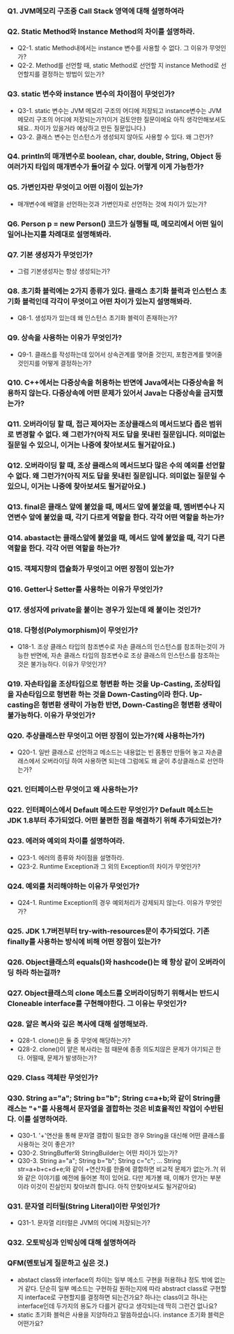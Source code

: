 ### Q1. JVM메모리 구조중 Call Stack 영역에 대해 설명하여라

### Q2. Static Method와 Instance Method의 차이를 설명하라.
- Q2-1. static Method내에서는 instance 변수를 사용할 수 없다. 그 이유가 무엇인가?
- Q2-2. Method를 선언할 때, static Method로 선언할 지 instance Method로 선언할지를 결정하는 방법이 있는가?
    
### Q3. static 변수와 instance 변수의 차이점이 무엇인가?
- Q3-1. static 변수는 JVM 메모리 구조의 어디에 저장되고 instance변수는 JVM메모리 구조의 어디에 저장되는가?(이거 검토안한 질문이에요 아직 생각안해보셔도 돼요.. 차이가 있을거라 예상하고 만든 질문입니다.)
- Q3-2. 클래스 변수는 인스턴스가 생성되지 않아도 사용할 수 있다. 왜 그런가?

### Q4. println의 매개변수로 boolean, char, double, String, Object 등 여러가지 타입의 매개변수가 들어갈 수 있다. 어떻게 이게 가능한가?


### Q5. 가변인자란 무엇이고 어떤 이점이 있는가?
- 매개변수에 배열을 선언하는것과 가변인자로 선언하는 것에 차이가 있는가?

### Q6. Person p = new Person() 코드가 실행될 때, 메모리에서 어떤 일이 일어나는지를 차례대로 설명해봐라.

### Q7. 기본 생성자가 무엇인가?
- 그럼 기본생성자는 항상 생성되는가?


### Q8. 초기화 블럭에는 2가지 종류가 있다. 클래스 초기화 블럭과 인스턴스 초기화 블럭인데 각각이 무엇이고 어떤 차이가 있는지 설명해봐라.
- Q8-1. 생성자가 있는데 왜 인스턴스 초기화 블럭이 존재하는가?

### Q9. 상속을 사용하는 이유가 무엇인가?
- Q9-1. 클래스를 작성하는데 있어서 상속관계를 맺어줄 것인지, 포함관계를 맺어줄 것인지를 어떻게 결정하는가?

### Q10. C++에서는 다중상속을 허용하는 반면에 Java에서는 다중상속을 허용하지 않는다. 다중상속에 어떤 문제가 있어서 Java는 다중상속을 금지했는가?

### Q11. 오버라이딩 할 때, 접근 제어자는 조상클래스의 메서드보다 좁은 범위로 변경할 수 없다. 왜 그런가?(아직 저도 답을 못내린 질문입니다. 의미없는 질문일 수 있으니, 이거는 나중에 찾아보셔도 될거같아요.)

### Q12. 오버라이딩 할 때, 조상 클래스의 메서드보다 많은 수의 예외를 선언할 수 없다. 왜 그런가?(아직 저도 답을 못내린 질문입니다. 의미없는 질문일 수 있으니, 이거는 나중에 찾아보셔도 될거같아요.)

### Q13. final은 클래스 앞에 붙었을 때, 메서드 앞에 붙었을 때, 멤버변수나 지연변수 앞에 붙었을 때, 각기 다르게 역할을 한다. 각각 어떤 역할을 하는가?

### Q14. abastact는 클래스앞에 붙었을 때, 메서드 앞에 붙었을 때, 각기 다른 역할을 한다. 각각 어떤 역할을 하는가?

### Q15. 객체지향의 캡슐화가 무엇이고 어떤 장점이 있는가?

### Q16. Getter나 Setter를 사용하는 이유가 무엇인가?

### Q17. 생성자에 private을 붙이는 경우가 있는데 왜 붙이는 것인가?

### Q18. 다형성(Polymorphism)이 무엇인가?
- Q18-1. 조상 클래스 타입의 참조변수로 자손 클래스의 인스턴스를 참조하는것이 가능한 반면에, 자손 클래스 타입의 참조변수로 조상 클래스의 인스턴스를 참조하는 것은 불가능하다. 이유가 무엇인가?

### Q19. 자손타입을 조상타입으로 형변환 하는 것을 Up-Casting, 조상타입을 자손타입으로 형변환 하는 것을 Down-Casting이라 한다. Up-casting은 형변환 생략이 가능한 반면, Down-Casting은 형변환 생략이 불가능하다. 이유가 무엇인가?


### Q20. 추상클래스란 무엇이고 어떤 장점이 있는가?(왜 사용하는가?)
- Q20-1. 일반 클래스로 선언하고 메소드는 내용없는 빈 몸통만 만들어 놓고 자손클래스에서 오버라이딩 하여 사용하면 되는데 그럼에도 왜 굳이 추상클래스로 선언하는가?

### Q21. 인터페이스란 무엇이고 왜 사용하는가?

### Q22. 인터페이스에서 Default 메소드란 무엇인가? Default 메소드는 JDK 1.8부터 추가되었다. 어떤 불편한 점을 해결하기 위해 추가되었는가?

### Q23. 에러와 예외의 차이를 설명하여라.
- Q23-1. 에러의 종류와 차이점을 설명하라.
- Q23-2. Runtime Exception과 그 외의 Exception의 차이가 무엇인가?

### Q24. 예외를 처리해야하는 이유가 무엇인가?
- Q24-1. Runtime Exception의 경우 예외처리가 강제되지 않는다. 이유가 무엇인가?

### Q25. JDK 1.7버전부터 try-with-resources문이 추가되었다. 기존 finally를 사용하는 방식에 비해 어떤 장점이 있는가?

### Q26. Object클래스의 equals()와 hashcode()는 왜 항상 같이 오버라이딩 하라 하는걸까?

### Q27. Object클래스의 clone 메소드를 오버라이딩하기 위해서는 반드시 Cloneable interface를 구현해야한다. 그 이유는 무엇인가?

### Q28. 얕은 복사와 깊은 복사에 대해 설명해보라.
- Q28-1. clone()은 둘 중 무엇에 해당하는가?
- Q28-2. clone()이 얕은 복사라는 점 때문에 종종 의도치않은 문제가 야기되곤 한다. 어떨때, 문제가 발생하는가?

### Q29. Class 객체란 무엇인가?

### Q30. String a="a"; String b="b"; String c=a+b;와 같이 String클래스는 "+"를 사용해서 문자열을 결합하는 것은 비효율적인 작업이 수반된다. 이를 설명하여라.
- Q30-1. '+'연산을 통해 문자열 결합이 필요한 경우 String을 대신해 어떤 클래스를 사용하는 것이 좋은가?
- Q30-2. StringBuffer와 StringBuilder는 어떤 차이가 있는가?
- Q30-3. String a="a"; String b="b"; String c="c"; ...
         String str=a+b+c+d+e;와 같이 +연산자를 한줄에 결합하면 비교적 문제가 없는가..?( 위와 같은 이야기를 예전에 들어본 적이 있어요. 다만 제가볼 때, 이해가 안가는 부분이라 이것이 진실인지 찾아보려 합니다. 아직 안찾아보셔도 될거같아요)
### Q31. 문자열 리터릴(String Literal)이란 무엇인가?
- Q31-1. 문자열 리터럴은 JVM의 어디에 저장되는가?

### Q32. 오토박싱과 인박싱에 대해 설명하여라

### QFM(멘토님게 질문하고 싶은 것.)
- abstact class와 interface의 차이는 일부 메소드 구현을 허용하냐 정도 밖에 없는거 같다. 단순히 일부 메소드는 구현하길 원하는지에 따라 abstract class로 구현할지 interface로 구현할지를 결정하면 되는건가요? 하나는 class이고 하나는 interface인데 두가지의 용도가 다를거 같다고 생각되는데 딱히 그런건 없나요?
- static 초기화 블럭은 사용을 지양하라고 말씀하셨습니다. instance 초기화 블럭은 어떤가요?
